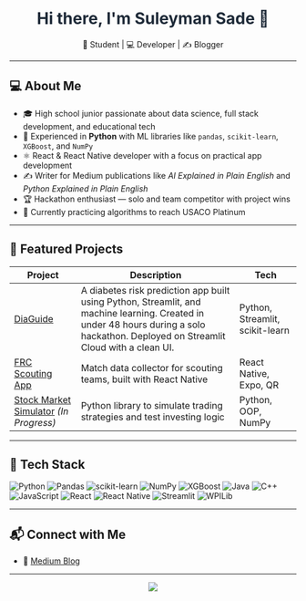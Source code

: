 <!-- Banner -->

<h1 align="center" style="color:#1E2A38;">
  Hi there, I'm Suleyman Sade 👋
</h1>

<p align="center">
  🧠 Student | 💻 Developer | ✍️ Blogger
</p>

---

## 💻 About Me

- 🎓 High school junior passionate about data science, full stack development, and educational tech  
- 🐍 Experienced in **Python** with ML libraries like `pandas`, `scikit-learn`, `XGBoost`, and `NumPy`  
- ⚛️ React & React Native developer with a focus on practical app development  
- ✍️ Writer for Medium publications like *AI Explained in Plain English* and *Python Explained in Plain English*  
- 🏆 Hackathon enthusiast — solo and team competitor with project wins  
- 🧠 Currently practicing algorithms to reach USACO Platinum

---

## 🚀 Featured Projects

| Project | Description | Tech |
|--------|-------------|------|
| [DiaGuide](https://github.com/SuleymanSade/DiaGuide) | A diabetes risk prediction app built using Python, Streamlit, and machine learning. Created in under 48 hours during a solo hackathon. Deployed on Streamlit Cloud with a clean UI. | Python, Streamlit, scikit-learn |
| [FRC Scouting App](https://github.com/2635Lakemonsters/scouting-app-2635) | Match data collector for scouting teams, built with React Native | React Native, Expo, QR |
| [Stock Market Simulator](https://github.com/SuleymanSade/StockSimPy) *(In Progress)* | Python library to simulate trading strategies and test investing logic | Python, OOP, NumPy |

---

## 🧰 Tech Stack

![Python](https://img.shields.io/badge/-Python-1E2A38?style=flat-square&logo=python&logoColor=gold)
![Pandas](https://img.shields.io/badge/-Pandas-1E2A38?style=flat-square&logo=pandas&logoColor=gold)
![scikit-learn](https://img.shields.io/badge/-scikit--learn-1E2A38?style=flat-square&logo=scikit-learn&logoColor=gold)
![NumPy](https://img.shields.io/badge/-NumPy-1E2A38?style=flat-square&logo=numpy&logoColor=gold)
![XGBoost](https://img.shields.io/badge/-XGBoost-1E2A38?style=flat-square&logo=xgboost&logoColor=gold)
![Java](https://img.shields.io/badge/-Java-1E2A38?style=flat-square&logo=java&logoColor=gold)
![C++](https://img.shields.io/badge/-C++-1E2A38?style=flat-square&logo=c%2B%2B&logoColor=gold)
![JavaScript](https://img.shields.io/badge/-JavaScript-1E2A38?style=flat-square&logo=javascript&logoColor=gold)
![React](https://img.shields.io/badge/-React-1E2A38?style=flat-square&logo=react&logoColor=gold)
![React Native](https://img.shields.io/badge/-React%20Native-1E2A38?style=flat-square&logo=react&logoColor=gold)
![Streamlit](https://img.shields.io/badge/-Streamlit-1E2A38?style=flat-square&logo=streamlit&logoColor=gold)
![WPILib](https://img.shields.io/badge/-WPILib-1E2A38?style=flat-square&logo=wpilib&logoColor=gold)

---

## 📬 Connect with Me

- 📝 [Medium Blog](https://medium.com/@suleymansade09)

---

<p align="center">
  <img src="https://capsule-render.vercel.app/api?type=waving&color=1E2A38&height=100&section=footer" />
</p>
